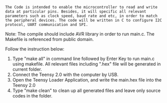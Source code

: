 	The Code is intended to enable the microcontroller to read and write data at particular pins. Besides, it will specific all relevant parameters such as clock speed, baud rate and etc, in order to match the peripheral devices. The code will be written in C to configure I2C protocol, UART communication and SPI.

Note: The compile should include AVR library in order to run main.c. The Makefile is referenced from public domain. 

Follow the instruction below:

1. Type "make all" in command line followed by Enter Key to run main.c using makefile. All relevant files including ".hex" file will be generated in current folder.
2. Connect the Teensy 2.0 with the computer by USB.
3. Open the Teensy Loader Application, and write the main.hex file into the Teensy 2.0
4. Type "make clean" to clean up all generated files and leave only source codes in the folder. 
